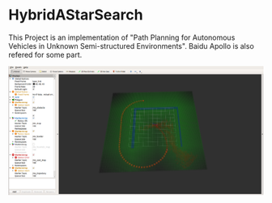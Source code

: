 # HybridAStarSearch

This Project is an implementation of "Path Planning for Autonomous Vehicles in Unknown Semi-structured Environments". Baidu Apollo is also refered for some part.

![](doc/printscreen.png)
